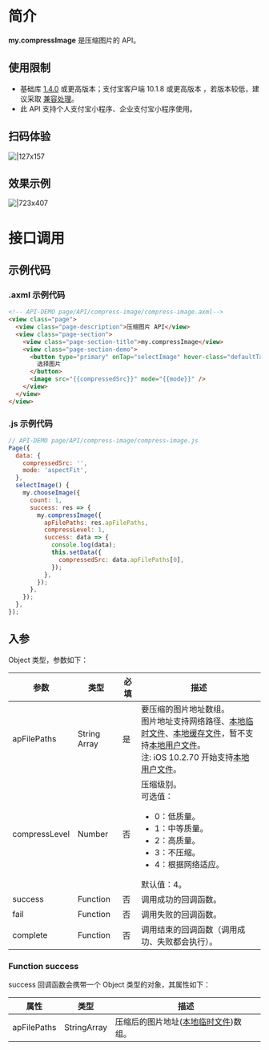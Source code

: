 # 简介

**my.compressImage** 是压缩图片的 API。

## 使用限制

- 基础库 [1.4.0](https://opendocs.alipay.com/mini/framework/lib) 或更高版本；支付宝客户端 10.1.8 或更高版本 ，若版本较低，建议采取 [兼容处理](https://opendocs.alipay.com/mini/framework/compatibility)。
- 此 API 支持个人支付宝小程序、企业支付宝小程序使用。

## 扫码体验

![|127x157](https://cdn.nlark.com/yuque/0/2021/png/179989/1625190959093-f5836ae3-634e-4880-8594-2c8d4f0c603e.png#align=left&display=inline&height=157&margin=%5Bobject%20Object%5D&name=1.png&originHeight=157&originWidth=127&size=13508&status=done&style=stroke&width=127)

## 效果示例

![|723x407](https://cdn.nlark.com/yuque/0/2021/png/179989/1625190968147-0a952a95-d39e-438d-8cc5-4595113f6b8f.png#align=left&display=inline&height=576&margin=%5Bobject%20Object%5D&name=2.png&originHeight=720&originWidth=1280&size=33056&status=done&style=stroke&width=1024)

# 接口调用

## 示例代码

### .axml 示例代码

```html
<!-- API-DEMO page/API/compress-image/compress-image.axml-->
<view class="page">
  <view class="page-description">压缩图片 API</view>
  <view class="page-section">
    <view class="page-section-title">my.compressImage</view>
    <view class="page-section-demo">
      <button type="primary" onTap="selectImage" hover-class="defaultTap">
        选择图片
      </button>
      <image src="{{compressedSrc}}" mode="{{mode}}" />
    </view>
  </view>
</view>
```

### .js 示例代码

```javascript
// API-DEMO page/API/compress-image/compress-image.js
Page({
  data: {
    compressedSrc: '',
    mode: 'aspectFit',
  },
  selectImage() {
    my.chooseImage({
      count: 1,
      success: res => {
        my.compressImage({
          apFilePaths: res.apFilePaths,
          compressLevel: 1,
          success: data => {
            console.log(data);
            this.setData({
              compressedSrc: data.apFilePaths[0],
            });
          },
        });
      },
    });
  },
});
```

## 入参

Object 类型，参数如下：

| **参数** | **类型** | **必填** | **描述** |
| --- | --- | --- | --- |
| apFilePaths | String Array | 是 | 要压缩的图片地址数组。<br />图片地址支持网络路径、[本地临时文件](https://opendocs.alipay.com/mini/03dt4s#%E6%9C%AC%E5%9C%B0%E4%B8%B4%E6%97%B6%E6%96%87%E4%BB%B6)、[本地缓存文件](https://opendocs.alipay.com/mini/03dt4s#%E6%9C%AC%E5%9C%B0%E7%BC%93%E5%AD%98%E6%96%87%E4%BB%B6)，暂不支持[本地用户文件](https://opendocs.alipay.com/mini/03dt4s#%E6%9C%AC%E5%9C%B0%E7%94%A8%E6%88%B7%E6%96%87%E4%BB%B6)。 <br /> 注: iOS 10.2.70 开始支持[本地用户文件](https://opendocs.alipay.com/mini/03dt4s#%E6%9C%AC%E5%9C%B0%E7%94%A8%E6%88%B7%E6%96%87%E4%BB%B6)。 |
| compressLevel | Number | 否 | 压缩级别。<br />可选值：<ul><li>0：低质量。</li><li>1：中等质量。</li><li>2：高质量。</li><li>3：不压缩。</li><li>4：根据网络适应。</li></ul>默认值：4。 |
| success | Function | 否 | 调用成功的回调函数。 |
| fail | Function | 否 | 调用失败的回调函数。 |
| complete | Function | 否 | 调用结束的回调函数（调用成功、失败都会执行）。 |

### Function success

success 回调函数会携带一个 Object 类型的对象，其属性如下：

| **属性** | **类型** | **描述** |
| --- | --- | --- |
| apFilePaths | StringArray | 压缩后的图片地址([本地临时文件](https://opendocs.alipay.com/mini/03dt4s#%E6%9C%AC%E5%9C%B0%E4%B8%B4%E6%97%B6%E6%96%87%E4%BB%B6))数组。 |
